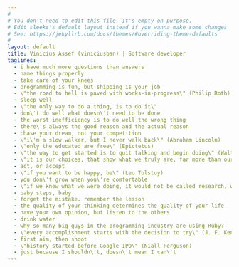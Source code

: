 ```yaml
---
#
# You don't need to edit this file, it's empty on purpose.
# Edit sleeks's default layout instead if you wanna make some changes
# See: https://jekyllrb.com/docs/themes/#overriding-theme-defaults
#
layout: default
title: Vinicius Assef (viniciusban) | Software developer
taglines:
  - i have much more questions than answers
  - name things properly
  - take care of your knees
  - programming is fun, but shipping is your job
  - \"the road to hell is paved with works-in-progress\" (Philip Roth)
  - sleep well
  - \"the only way to do a thing, is to do it\"
  - don\'t do well what doesn\'t need to be done
  - the worst inefficiency is to do well the wrong thing
  - there\'s always the good reason and the actual reason
  - chase your dream, not your competition
  - \"i\'m a slow walker, but I never walk back\" (Abraham Lincoln)
  - \"only the educated are free\" (Epictetus)
  - \"the way to get started is to quit talking and begin doing\" (Walt Disney)
  - \"it is our choices, that show what we truly are, far more than our abilities\" (J. K Rowling)
  - act, or accept
  - \"if you want to be happy, be\" (Leo Tolstoy)
  - you don\'t grow when you\'re comfortable
  - \"if we knew what we were doing, it would not be called research, would it?\" (A. Einstein)
  - baby steps, baby
  - forget the mistake. remember the lesson
  - the quality of your thinking determines the quality of your life
  - have your own opinion, but listen to the others
  - drink water
  - why so many big guys in the programming industry are using Ruby?
  - \"every accomplishment starts with the decision to try\" (J. F. Kennedy)
  - first aim, then shoot
  - \"history started before Google IPO\" (Niall Ferguson)
  - just because I shouldn\'t, doesn\'t mean I can\'t
---
```


